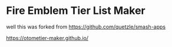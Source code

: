 # Fire Emblem Tier List Maker

well this was forked from https://github.com/quetzle/smash-apps

https://otometier-maker.github.io/
